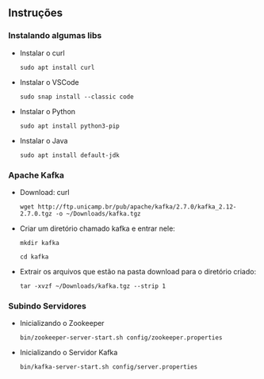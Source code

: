 ## Instruções
### Instalando algumas libs
- Instalar o curl

  `sudo apt install curl`
  
- Instalar o VSCode

  `sudo snap install --classic code`
  
- Instalar o Python

  `sudo apt install python3-pip`
  
- Instalar o Java

  `sudo apt install default-jdk`

### Apache Kafka
- Download: curl

  `wget http://ftp.unicamp.br/pub/apache/kafka/2.7.0/kafka_2.12-2.7.0.tgz -o ~/Downloads/kafka.tgz`

- Criar um diretório chamado kafka e entrar nele:

  `mkdir kafka`

  `cd kafka`

- Extrair os arquivos que estão na pasta download para o diretório criado:

  `tar -xvzf ~/Downloads/kafka.tgz --strip 1`
 
### Subindo Servidores
- Inicializando o Zookeeper

  `bin/zookeeper-server-start.sh config/zookeeper.properties`

- Inicializando o Servidor Kafka

  `bin/kafka-server-start.sh config/server.properties`
